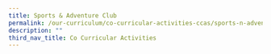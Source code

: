 ```yaml
---
title: Sports & Adventure Club
permalink: /our-curriculum/co-curricular-activities-ccas/sports-n-adventure-club
description: ""
third_nav_title: Co Curricular Activities
---
```

